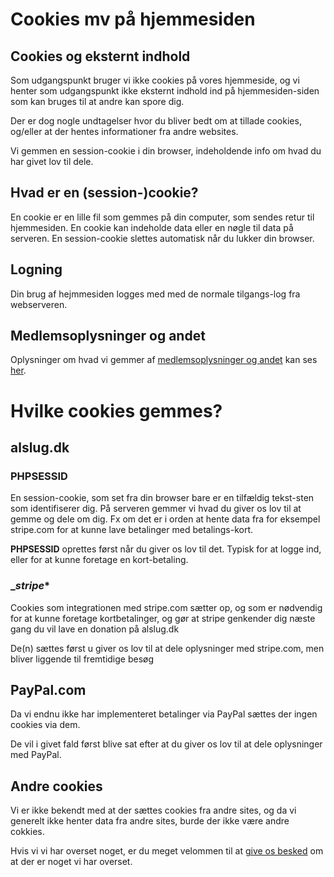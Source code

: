 # Cookies mv på hjemmesiden

## Cookies og eksternt indhold
Som udgangspunkt bruger vi ikke cookies på vores hjemmeside, og vi henter som udgangspunkt ikke eksternt indhold
ind på hjemmesiden-siden som kan bruges til at andre kan spore dig.

Der er dog nogle undtagelser hvor du bliver bedt om at tillade cookies, og/eller at der hentes informationer fra andre websites.

Vi gemmen en session-cookie i din browser, indeholdende info om hvad du har givet lov til dele.

## Hvad er en (session-)cookie?
En cookie er en lille fil som gemmes på din computer, som sendes retur til hjemmesiden. En cookie kan indeholde data eller en nøgle til data på serveren. En session-cookie slettes automatisk når du lukker din browser.

## Logning
Din brug af hejmmesiden logges med med de normale tilgangs-log fra webserveren.

## Medlemsoplysninger og andet
Oplysninger om hvad vi gemmer af [medlemsoplysninger og andet](persondata.md) kan ses [her](persondata.md).

# Hvilke cookies gemmes?

## alslug.dk
### PHPSESSID

En session-cookie, som set fra din browser bare er en tilfældig tekst-sten som identifiserer dig. På serveren gemmer vi hvad du giver os lov til at gemme og dele om dig.
Fx om det er i orden at hente data fra for eksempel stripe.com for at kunne lave betalinger med betalings-kort.

**PHPSESSID** oprettes først når du giver os lov til det. Typisk for at logge ind, eller for at kunne foretage en kort-betaling.

### __stripe_*

Cookies som integrationen med stripe.com sætter op, og som er nødvendig for at kunne foretage kortbetalinger, og gør at stripe genkender dig næste gang du vil lave en donation på alslug.dk

De(n) sættes først u giver os lov til at dele oplysninger med stripe.com, men bliver liggende til fremtidige besøg 

## PayPal.com
Da vi endnu ikke har implementeret betalinger via PayPal sættes der ingen cookies via dem.

De vil i givet fald først blive sat efter at du giver os lov til at dele oplysninger med PayPal.

## Andre cookies
Vi er ikke bekendt med at der sættes cookies fra andre sites, og da vi generelt ikke henter data fra andre sites, burde der ikke være andre cokkies.

Hvis vi vi har overset noget, er du meget velommen til at [give os besked](/om/kontakt.md) om at der er noget vi har overset.

